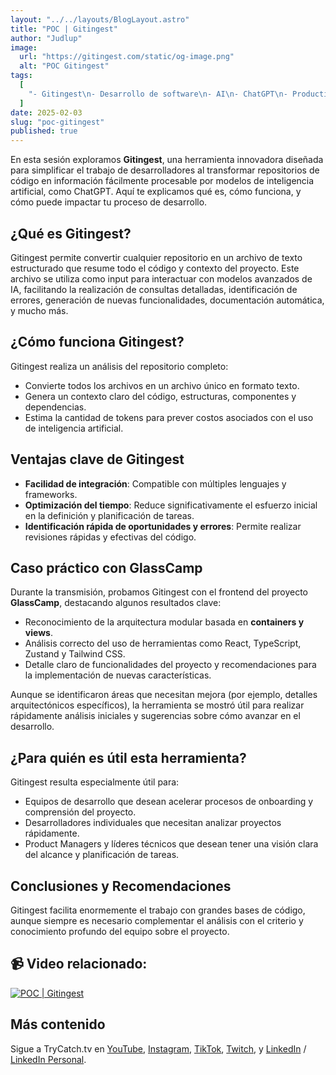 ```yaml
---
layout: "../../layouts/BlogLayout.astro"
title: "POC | Gitingest"
author: "Judlup"
image:
  url: "https://gitingest.com/static/og-image.png"
  alt: "POC Gitingest"
tags:
  [
    "- Gitingest\n- Desarrollo de software\n- AI\n- ChatGPT\n- Productividad\n- Inteligencia Artificial\n- Herramientas de desarrollo\n- Automatización"
  ]
date: 2025-02-03
slug: "poc-gitingest"
published: true
---
```


En esta sesión exploramos **Gitingest**, una herramienta innovadora diseñada para simplificar el trabajo de desarrolladores al transformar repositorios de código en información fácilmente procesable por modelos de inteligencia artificial, como ChatGPT. Aquí te explicamos qué es, cómo funciona, y cómo puede impactar tu proceso de desarrollo.

## ¿Qué es Gitingest?

Gitingest permite convertir cualquier repositorio en un archivo de texto estructurado que resume todo el código y contexto del proyecto. Este archivo se utiliza como input para interactuar con modelos avanzados de IA, facilitando la realización de consultas detalladas, identificación de errores, generación de nuevas funcionalidades, documentación automática, y mucho más.

## ¿Cómo funciona Gitingest?

Gitingest realiza un análisis del repositorio completo:

- Convierte todos los archivos en un archivo único en formato texto.
- Genera un contexto claro del código, estructuras, componentes y dependencias.
- Estima la cantidad de tokens para prever costos asociados con el uso de inteligencia artificial.

## Ventajas clave de Gitingest

- **Facilidad de integración**: Compatible con múltiples lenguajes y frameworks.
- **Optimización del tiempo**: Reduce significativamente el esfuerzo inicial en la definición y planificación de tareas.
- **Identificación rápida de oportunidades y errores**: Permite realizar revisiones rápidas y efectivas del código.

## Caso práctico con GlassCamp

Durante la transmisión, probamos Gitingest con el frontend del proyecto **GlassCamp**, destacando algunos resultados clave:

- Reconocimiento de la arquitectura modular basada en **containers y views**.
- Análisis correcto del uso de herramientas como React, TypeScript, Zustand y Tailwind CSS.
- Detalle claro de funcionalidades del proyecto y recomendaciones para la implementación de nuevas características.

Aunque se identificaron áreas que necesitan mejora (por ejemplo, detalles arquitectónicos específicos), la herramienta se mostró útil para realizar rápidamente análisis iniciales y sugerencias sobre cómo avanzar en el desarrollo.

## ¿Para quién es útil esta herramienta?

Gitingest resulta especialmente útil para:

- Equipos de desarrollo que desean acelerar procesos de onboarding y comprensión del proyecto.
- Desarrolladores individuales que necesitan analizar proyectos rápidamente.
- Product Managers y líderes técnicos que desean tener una visión clara del alcance y planificación de tareas.

## Conclusiones y Recomendaciones

Gitingest facilita enormemente el trabajo con grandes bases de código, aunque siempre es necesario complementar el análisis con el criterio y conocimiento profundo del equipo sobre el proyecto.

## 📹 Video relacionado:

[![POC | Gitingest](https://img.youtube.com/vi/ATVxqDq-mvg/0.jpg)](https://youtu.be/ATVxqDq-mvg "POC | Gitingest")

## Más contenido

Sigue a TryCatch.tv en [YouTube](https://www.youtube.com/trycatch_tv), [Instagram](https://www.instagram.com/trycatch_tv/), [TikTok](https://www.tiktok.com/@trycatch.tv), [Twitch](https://www.twitch.tv/trycatch_tv), y [LinkedIn](https://www.linkedin.com/company/trycatch-tv) / [LinkedIn Personal](https://www.linkedin.com/in/judlup/).


